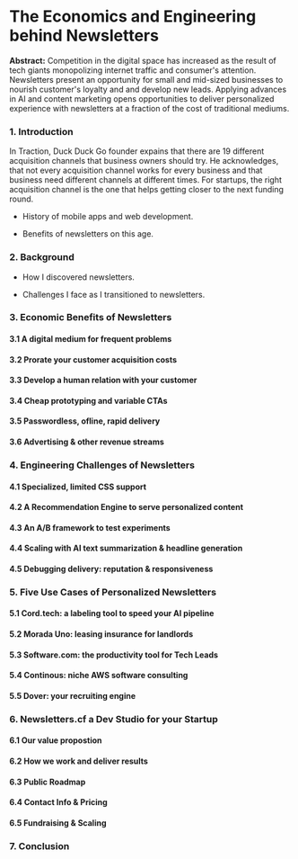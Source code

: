 # The Economics and Engineering behind Newsletters

**Abstract:** Competition in the digital space has increased as the result of tech giants monopolizing internet traffic and consumer's attention. Newsletters present an opportunity for small and mid-sized businesses to nourish customer's loyalty and and develop new leads. Applying advances in AI and content marketing opens opportunities to deliver personalized experience with newsletters at a fraction of the cost of traditional mediums.


### 1. Introduction

In Traction, Duck Duck Go founder expains that there are 19 different acquisition channels that business owners should try. He acknowledges, that not every acquisition channel works for every business and that business need different channels at different times. For startups, the right acquisition channel is the one that helps getting closer to the next funding round.

* History of mobile apps and web development.

* Benefits of newsletters on this age.


### 2. Background

* How I discovered newsletters.

* Challenges I face as I transitioned to newsletters.


### 3. Economic Benefits of Newsletters

#### 3.1 A digital medium for frequent problems
#### 3.2 Prorate your customer acquisition costs
#### 3.3 Develop a human relation with your customer
#### 3.4 Cheap prototyping and variable CTAs
#### 3.5 Passwordless, ofline, rapid delivery
#### 3.6 Advertising & other revenue streams


### 4. Engineering Challenges of Newsletters

#### 4.1 Specialized, limited CSS support
#### 4.2 A Recommendation Engine to serve personalized content
#### 4.3 An A/B framework to test experiments
#### 4.4 Scaling with AI text summarization & headline generation
#### 4.5 Debugging delivery: reputation & responsiveness


### 5. Five Use Cases of Personalized Newsletters

#### 5.1 Cord.tech: a labeling tool to speed your AI pipeline
#### 5.2 Morada Uno: leasing insurance for landlords
#### 5.3 Software.com: the productivity tool for Tech Leads
#### 5.4 Continous: niche AWS software consulting
#### 5.5 Dover: your recruiting engine


### 6. Newsletters.cf a Dev Studio for your Startup 

#### 6.1 Our value propostion
#### 6.2 How we work and deliver results
#### 6.3 Public Roadmap
#### 6.4 Contact Info & Pricing
#### 6.5 Fundraising & Scaling


### 7. Conclusion

